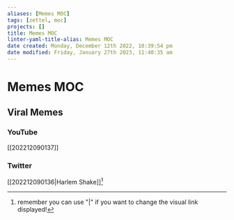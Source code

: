 ```yaml
---
aliases: [Memes MOC]
tags: [zettel, moc]
projects: []
title: Memes MOC
linter-yaml-title-alias: Memes MOC
date created: Monday, December 12th 2022, 10:39:54 pm
date modified: Friday, January 27th 2023, 11:40:35 am
---
```


# Memes MOC

## Viral Memes

### YouTube

[[202212090137]]

### Twitter

[[202212090136|Harlem Shake]][^1]

[^1]: remember you can use "|" if you want to change the visual link displayed!
